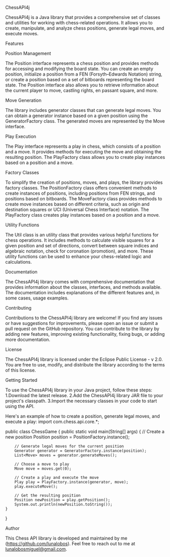 ChessAPI4j

ChessAPI4j is a Java library that provides a comprehensive set of classes and utilities for working with chess-related operations. It allows you to create, manipulate, and analyze chess positions, generate legal moves, and execute moves.

Features

Position Management

The Position interface represents a chess position and provides methods for accessing and modifying the board state. You can create an empty position, initialize a position from a FEN (Forsyth–Edwards Notation) string, or create a position based on a set of bitboards representing the board state. The Position interface also allows you to retrieve information about the current player to move, castling rights, en passant square, and more.

Move Generation

The library includes generator classes that can generate legal moves. You can obtain a generator instance based on a given position using the GeneratorFactory class. The generated moves are represented by the Move interface.

Play Execution

The Play interface represents a play in chess, which consists of a position and a move. It provides methods for executing the move and obtaining the resulting position. The PlayFactory class allows you to create play instances based on a position and a move.

Factory Classes

To simplify the creation of positions, moves, and plays, the library provides factory classes. The PositionFactory class offers convenient methods to create instances of positions, including positions from FEN strings, and positions based on bitboards. The MoveFactory class provides methods to create move instances based on different criteria, such as origin and destination squares or UCI (Universal Chess Interface) notation. The PlayFactory class creates play instances based on a position and a move.

Utility Functions

The Util class is an utility class that provides various helpful functions for chess operations. It includes methods to calculate visible squares for a given position and set of directions, convert between square indices and algebraic notation, check for coronation (promotion), and more. These utility functions can be used to enhance your chess-related logic and calculations.

Documentation

The ChessAPI4j library comes with comprehensive documentation that provides information about the classes, interfaces, and methods available. The documentation includes explanations of the different features and, in some cases, usage examples.

Contributing

Contributions to the ChessAPI4j library are welcome! If you find any issues or have suggestions for improvements, please open an issue or submit a pull request on the GitHub repository. You can contribute to the library by adding new features, improving existing functionality, fixing bugs, or adding more documentation.

License

The ChessAPI4j library is licensed under the Eclipse Public License - v 2.0. You are free to use, modify, and distribute the library according to the terms of this license.

Getting Started

To use the ChessAPI4j library in your Java project, follow these steps:
1.Download the latest release.
2.Add the ChessAPI4j library JAR file to your project's classpath.
3.Import the necessary classes in your code to start using the API.

Here's an example of how to create a position, generate legal moves, and execute a play:
import com.chess.api.core.*;

public class ChessGame {
    public static void main(String[] args) {
        // Create a new position
        Position position = PositionFactory.instance();
        
        // Generate legal moves for the current position
        Generator generator = GeneratorFactory.instance(position);
        List<Move> moves = generator.generateMoves();
        
        // Choose a move to play
        Move move = moves.get(0);
        
        // Create a play and execute the move
        Play play = PlayFactory.instance(generator, move);
        play.executeMove();
        
        // Get the resulting position
        Position newPosition = play.getPosition();
        System.out.println(newPosition.toString());
    }
}

Author

This Chess API library is developed and maintained by me (https://github.com/lunalobos). Feel free to reach out to me at lunalobosmiguel@gmail.com.
